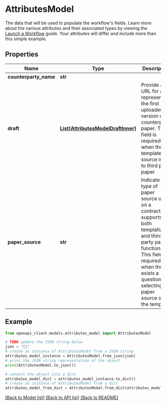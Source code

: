 # AttributesModel

The data that will be used to populate the workflow's fields. Learn more about the various attributes and their associated types by viewing the [Launch a Workflow](https://developer.ironcladapp.com/docs/launch-a-workflow) guide. Your attributes will differ and include more than this simple example.

## Properties

Name | Type | Description | Notes
------------ | ------------- | ------------- | -------------
**counterparty_name** | **str** |  | 
**draft** | [**List[AttributesModelDraftInner]**](AttributesModelDraftInner.md) | Provide a URL for a file representing the first uploaded version of a counterparty paper. This field is required when the template source is set to third party paper | [optional] 
**paper_source** | **str** | Indicate the type of paper source used on a contract that supports both templatized and third party paper functionality. This field is required when there exists a question for selecting paper source on the template | [optional] 

## Example

```python
from openapi_client.models.attributes_model import AttributesModel

# TODO update the JSON string below
json = "{}"
# create an instance of AttributesModel from a JSON string
attributes_model_instance = AttributesModel.from_json(json)
# print the JSON string representation of the object
print(AttributesModel.to_json())

# convert the object into a dict
attributes_model_dict = attributes_model_instance.to_dict()
# create an instance of AttributesModel from a dict
attributes_model_from_dict = AttributesModel.from_dict(attributes_model_dict)
```
[[Back to Model list]](../README.md#documentation-for-models) [[Back to API list]](../README.md#documentation-for-api-endpoints) [[Back to README]](../README.md)


